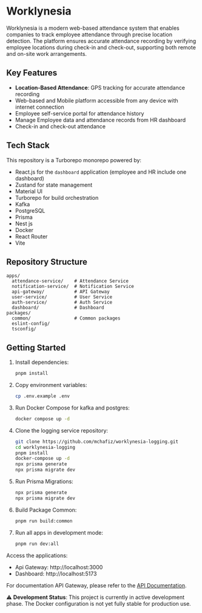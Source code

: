 # Worklynesia

Worklynesia is a modern web-based attendance system that enables companies to track employee attendance through precise location detection. The platform ensures accurate attendance recording by verifying employee locations during check-in and check-out, supporting both remote and on-site work arrangements.

## Key Features

- **Location-Based Attendance**: GPS tracking for accurate attendance recording
- Web-based and Mobile platform accessible from any device with internet connection
- Employee self-service portal for attendance history
- Manage Employee data and attendance records from HR dashboard
- Check-in and check-out attendance

## Tech Stack

This repository is a Turborepo monorepo powered by:

- React.js for the `dashboard` application (employee and HR include one dashboard)
- Zustand for state management
- Material UI
- Turborepo for build orchestration
- Kafka
- PostgreSQL
- Prisma
- Nest js
- Docker
- React Router
- Vite

## Repository Structure

```text
apps/
  attendance-service/    # Attendance Service
  notification-service/  # Notification Service
  api-gateway/           # API Gateway
  user-service/          # User Service
  auth-service/          # Auth Service
  dashboard/             # Dashboard
packages/
  common/                # Common packages
  eslint-config/
  tsconfig/
```

## Getting Started

1. Install dependencies:

   ```bash
   pnpm install
   ```

2. Copy environment variables:

   ```bash
   cp .env.example .env
   ```

3. Run Docker Compose for kafka and postgres:

   ```bash
   docker compose up -d
   ```

4. Clone the logging service repository:

   ```bash
   git clone https://github.com/mchafiz/worklynesia-logging.git
   cd worklynesia-logging
   pnpm install
   docker-compose up -d
   npx prisma generate
   npx prisma migrate dev
   ```

5. Run Prisma Migrations:

   ```bash
   npx prisma generate
   npx prisma migrate dev
   ```

6. Build Package Common:

   ```bash
   pnpm run build:common
   ```

7. Run all apps in development mode:

   ```bash
   pnpm run dev:all
   ```

Access the applications:

- Api Gateway: http://localhost:3000
- Dashboard: http://localhost:5173

For documentation API Gateway, please refer to the [API Documentation](http://localhost:3000/api/docs).

⚠️ **Development Status**: This project is currently in active development phase. The Docker configuration is not yet fully stable for production use.
